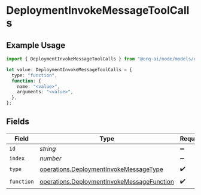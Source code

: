 # DeploymentInvokeMessageToolCalls

## Example Usage

```typescript
import { DeploymentInvokeMessageToolCalls } from "@orq-ai/node/models/operations";

let value: DeploymentInvokeMessageToolCalls = {
  type: "function",
  function: {
    name: "<value>",
    arguments: "<value>",
  },
};
```

## Fields

| Field                                                                                                    | Type                                                                                                     | Required                                                                                                 | Description                                                                                              |
| -------------------------------------------------------------------------------------------------------- | -------------------------------------------------------------------------------------------------------- | -------------------------------------------------------------------------------------------------------- | -------------------------------------------------------------------------------------------------------- |
| `id`                                                                                                     | *string*                                                                                                 | :heavy_minus_sign:                                                                                       | N/A                                                                                                      |
| `index`                                                                                                  | *number*                                                                                                 | :heavy_minus_sign:                                                                                       | N/A                                                                                                      |
| `type`                                                                                                   | [operations.DeploymentInvokeMessageType](../../models/operations/deploymentinvokemessagetype.md)         | :heavy_check_mark:                                                                                       | N/A                                                                                                      |
| `function`                                                                                               | [operations.DeploymentInvokeMessageFunction](../../models/operations/deploymentinvokemessagefunction.md) | :heavy_check_mark:                                                                                       | N/A                                                                                                      |